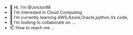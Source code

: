 - 👋 Hi, I’m @Jvictor88
- 👀 I’m interested in Cloud Computing
- 🌱 I’m currently learning AWS,Azure,Oracle,python,Vs code,
- 💞️ I’m looking to collaborate on ...
- 📫 How to reach me ...

<!---
Jvictor88/Jvictor88 is a ✨ special ✨ repository because its `README.md` (this file) appears on your GitHub profile.
You can click the Preview link to take a look at your changes.
--->
